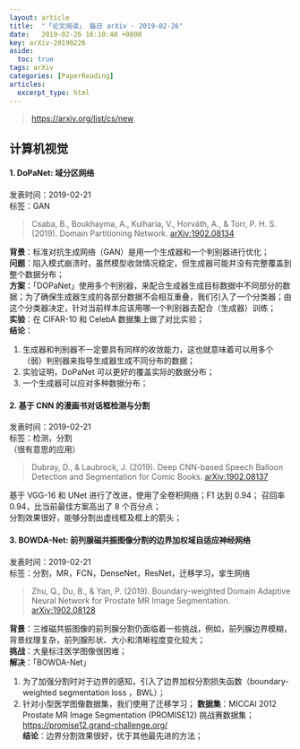 ```yaml
---
layout: article
title:  "「论文阅读」 每日 arXiv · 2019-02-26"
date:   2019-02-26 16:10:40 +0800
key: arXiv-20190226
aside:
  toc: true
tags: arXiv
categories: [PaperReading]
articles:
  excerpt_type: html
---
```


><https://arxiv.org/list/cs/new>  

## 计算机视觉
#### 1. DoPaNet: 域分区网络  
发表时间：2019-02-21   
标签：GAN  

<!--more-->

>Csaba, B., Boukhayma, A., Kulharia, V., Horváth, A., & Torr, P. H. S. (2019). Domain Partitioning Network. [arXiv:1902.08134](https://arxiv.org/abs/1902.08134)    

**背景**：标准对抗生成网络（GAN）是用一个生成器和一个判别器进行优化；  
**问题**：陷入模式崩溃时，虽然模型收敛情况稳定，但生成器可能并没有完整覆盖到整个数据分布；  
**方案**：「DOPaNet」使用多个判别器，来配合生成器生成目标数据中不同部分的数据；为了确保生成器生成的各部分数据不会相互重叠，我们引入了一个分类器；由这个分类器决定，针对当前样本应该用哪一个判别器去配合（生成器）训练；    
**实验**：在 CIFAR-10 和 CelebA 数据集上做了对比实验；  
**结论**：  
  1. 生成器和判别器不一定要具有同样的收敛能力，这也就意味着可以用多个（弱）判别器来指导生成器生成不同分布的数据；  
  2.  实验证明，DoPaNet 可以更好的覆盖实际的数据分布；    
  3. 一个生成器可以应对多种数据分布；  

#### 2. 基于 CNN 的漫画书对话框检测与分割  
发表时间：2019-02-21   
标签：检测，分割    
（很有意思的应用）    
>Dubray, D., & Laubrock, J. (2019). Deep CNN-based Speech Balloon Detection and Segmentation for Comic Books. [arXiv:1902.08137](http://arxiv.org/abs/1902.08137)  

基于 VGG-16 和 UNet 进行了改进，使用了全卷积网络；F1 达到 0.94； 召回率 0.94，比当前最佳方案高出了 8 个百分点；  
分割效果很好，能够分割出虚线框及框上的箭头；    

#### 3. BOWDA-Net: 前列腺磁共振图像分割的边界加权域自适应神经网络  
发表时间：2019-02-21   
标签：分割，MR，FCN，DenseNet，ResNet，迁移学习，挛生网络  
>Zhu, Q., Du, B., & Yan, P. (2019). Boundary-weighted Domain Adaptive Neural Network for Prostate MR Image Segmentation. [arXiv:1902.08128](http://arxiv.org/abs/1902.08128)  

**背景**：三维磁共振图像的前列腺分割仍面临着一些挑战，例如，前列腺边界模糊，背景纹理复杂，前列腺形状、大小和清晰程度变化较大；  
**挑战**：大量标注医学图像很困难；  
**解决**：「BOWDA-Net」   
  1. 为了加强分割时对于边界的感知，引入了边界加权分割损失函数（boundary-weighted segmentation loss ，BWL）；
  2. 针对小型医学图像数据集，我们使用了迁移学习；
**数据集**：MICCAI 2012 Prostate MR Image Segmentation (PROMISE12) 挑战赛数据集；<https://promise12.grand-challenge.org/>  
**结论**：边界分割效果很好，优于其他最先进的方法；
